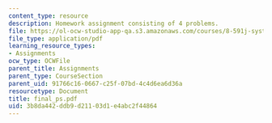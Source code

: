 ```yaml
---
content_type: resource
description: Homework assignment consisting of 4 problems.
file: https://ol-ocw-studio-app-qa.s3.amazonaws.com/courses/8-591j-systems-biology-fall-2004/3b8da442ddb9d21103d1e4abc2f44864_final_ps.pdf
file_type: application/pdf
learning_resource_types:
- Assignments
ocw_type: OCWFile
parent_title: Assignments
parent_type: CourseSection
parent_uid: 91766c16-0667-c25f-07bd-4c4d6ea6d36a
resourcetype: Document
title: final_ps.pdf
uid: 3b8da442-ddb9-d211-03d1-e4abc2f44864
---
```


